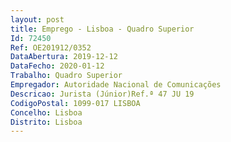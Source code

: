 ```yaml
--- 
layout: post
title: Emprego - Lisboa - Quadro Superior
Id: 72450
Ref: OE201912/0352
DataAbertura: 2019-12-12
DataFecho: 2020-01-12
Trabalho: Quadro Superior
Empregador: Autoridade Nacional de Comunicações
Descricao: Jurista (Júnior)Ref.ª 47 JU 19
CodigoPostal: 1099-017 LISBOA
Concelho: Lisboa
Distrito: Lisboa
--- 
```

